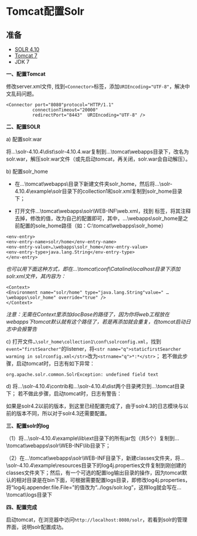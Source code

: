 # Tomcat配置Solr

## 准备
- [SOLR 4.10](http://lucene.apache.org/solr/)
- [Tomcat 7](http://tomcat.apache.org)
- JDK 7


**一、配置Tomcat**

修改server.xml文件, 找到`<Connector>`标签，添加`URIEncoding="UTF-8"`，解决中文乱码问题。

```
<Connector port="8080"protocol="HTTP/1.1"
          connectionTimeout="20000"
          redirectPort="8443"  URIEncoding="UTF-8" />
```

**二、配置SOLR**

a) 配置solr.war

将…\solr-4.10.4\dist\solr-4.10.4.war复制到…\tomcat\webapps目录下，改名为solr.war，解压solr.war文件（或先启动tomcat，再关闭，solr.war会自动解压）。

b) 配置solr_home

- 在…\tomcat\webapps\目录下新建文件夹solr_home，然后将…\solr-4.10.4\example\solr目录下的collection1和solr.xml复制到solr_home目录下；

- 打开文件…\tomcat\webapps\solr\WEB-INF\web.xml，找到 <env-entry>标签，将其注释去掉，修改<env-entry-value>的值，改为自己的配置即可，其中，…\webapps\solr_home是之前配置的sole_home路径（如：C:\tomcat\webapps\solr_home）

```
<env-entry>
<env-entry-name>solr/home</env-entry-name>
<env-entry-value>…\webapps\solr_home</env-entry-value>
<env-entry-type>java.lang.String</env-entry-type>
</env-entry>
```

*也可以用下面这种方式，即在…\tomcat\conf\Catalina\localhost目录下添加solr.xml文件，其内容为：*

```
<Context>
<Environment name="solr/home" type="java.lang.String"value=" …\webapps\solr_home" override="true" />
</Context>
```

*注意：无需在Context里添加docBase的路径了，因为你将web工程放在webapps下tomcat默认就有这个路径了，若是再添加就会重复，在tomcat启动日志中会报警告*

c) 打开文件`…\solr_home\collection1\conf\solrconfig.xml`，找到`event="firstSearcher"`的listener，将`<str name="q">staticfirstSearcher warming in solrconfig.xml</str>`改为`<strname="q">*:*</str>`；
若不做此步骤，启动tomcat时，日志有如下异常：
```
org.apache.solr.common.SolrException: undefined field text
```

d) 将…\solr-4.10.4\contrib和…\solr-4.10.4\dist两个目录拷贝到…\tomcat目录下；
若不做此步骤，启动tomcat时，日志有警告：

如果是solr4.2以前的版本，到这里已经配置完成了，由于solr4.3的日志模块与以前的版本不同，所以对于solr4.3还需要配置。

**三、配置solr的log**

（1）将…\solr-4.10.4\example\lib\ext目录下的所有jar包（共5个）复制到…\tomcat\webapps\solr\WEB-INF\lib目录下；

（2）在…\tomcat\webapps\solr\WEB-INF目录下，新建classes文件夹，将…\solr-4.10.4\example\resources目录下的log4j.properties文件复制到刚创建的classes文件夹下；然后，有一个可选的配置log输出目录的操作，因为tomcat默认的相对目录是在bin下面，可根据需要配置logs目录，即修改log4j.properties，将“log4j.appender.file.File=”的值改为“../logs/solr.log”，这样log就会写在…\tomcat\logs目录下

**四、配置完成**

启动tomcat，在浏览器中访问`http://localhost:8080/solr`，若看到solr的管理界面，说明solr配置成功。